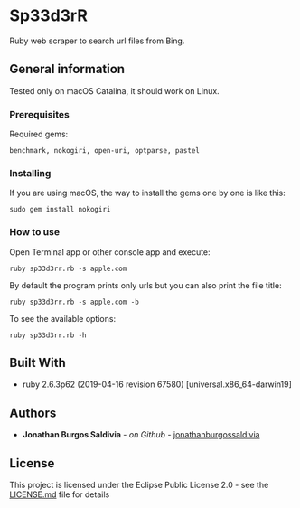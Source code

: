 # Sp33d3rR

Ruby web scraper to search url files from Bing.

## General information

Tested only on macOS Catalina, it should work on Linux.

### Prerequisites

Required gems:

```
benchmark, nokogiri, open-uri, optparse, pastel
```

### Installing

If you are using macOS, the way to install the gems one by one is like this:

```
sudo gem install nokogiri
```

### How to use

Open Terminal app or other console app and execute:

```
ruby sp33d3rr.rb -s apple.com
```

By default the program prints only urls but you can also print the file title:

```
ruby sp33d3rr.rb -s apple.com -b
```

To see the available options:

```
ruby sp33d3rr.rb -h
```

## Built With

* ruby 2.6.3p62 (2019-04-16 revision 67580) [universal.x86_64-darwin19]

## Authors

* **Jonathan Burgos Saldivia** - *on Github* - [jonathanburgossaldivia](https://github.com/jonathanburgossaldivia)

## License

This project is licensed under the Eclipse Public License 2.0 - see the [LICENSE.md](LICENSE.md) file for details
